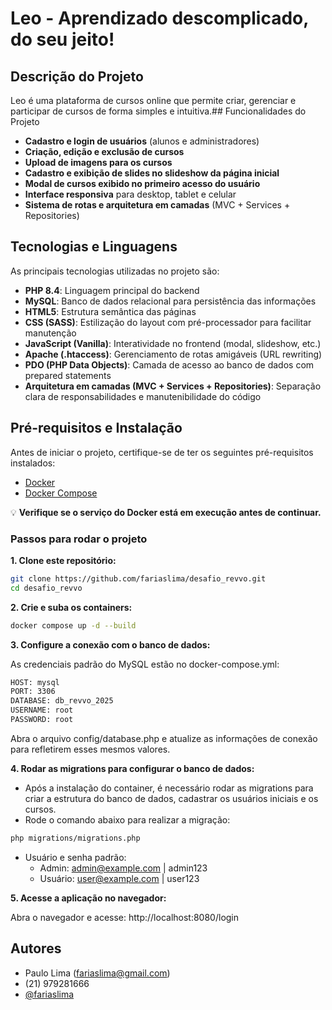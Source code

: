 # Leo - Aprendizado descomplicado, do seu jeito!

## Descrição do Projeto
Leo é uma plataforma de cursos online que permite criar, gerenciar e participar de cursos de forma simples e intuitiva.## Funcionalidades do Projeto
- **Cadastro e login de usuários** (alunos e administradores)
- **Criação, edição e exclusão de cursos**
- **Upload de imagens para os cursos**
- **Cadastro e exibição de slides no slideshow da página inicial**
- **Modal de cursos exibido no primeiro acesso do usuário**
- **Interface responsiva** para desktop, tablet e celular
- **Sistema de rotas e arquitetura em camadas** (MVC + Services + Repositories)

## Tecnologias e Linguagens
As principais tecnologias utilizadas no projeto são:

- **PHP 8.4**: Linguagem principal do backend
- **MySQL**: Banco de dados relacional para persistência das informações
- **HTML5**: Estrutura semântica das páginas
- **CSS (SASS)**: Estilização do layout com pré-processador para facilitar manutenção
- **JavaScript (Vanilla)**: Interatividade no frontend (modal, slideshow, etc.)
- **Apache (.htaccess)**: Gerenciamento de rotas amigáveis (URL rewriting)
- **PDO (PHP Data Objects)**: Camada de acesso ao banco de dados com prepared statements
- **Arquitetura em camadas (MVC + Services + Repositories)**: Separação clara de responsabilidades e manutenibilidade do código

## Pré-requisitos e Instalação

Antes de iniciar o projeto, certifique-se de ter os seguintes pré-requisitos instalados:

- [Docker](https://www.docker.com/)
- [Docker Compose](https://docs.docker.com/compose/)

💡 **Verifique se o serviço do Docker está em execução antes de continuar.**

###  Passos para rodar o projeto

**1. Clone este repositório:**
   ```bash
   git clone https://github.com/fariaslima/desafio_revvo.git
   cd desafio_revvo
```
**2. Crie e suba os containers:**
   ```bash
   docker compose up -d --build
```
**3. Configure a conexão com o banco de dados:**

As credenciais padrão do MySQL estão no docker-compose.yml:
```bash
HOST: mysql
PORT: 3306
DATABASE: db_revvo_2025
USERNAME: root
PASSWORD: root
```

Abra o arquivo config/database.php e atualize as informações de conexão para refletirem esses mesmos valores.

**4. Rodar as migrations para configurar o banco de dados:**
- Após a instalação do container, é necessário rodar as migrations para criar a estrutura do banco de dados, cadastrar os usuários iniciais e os cursos.
- Rode o comando abaixo para realizar a migração:

```bash
php migrations/migrations.php
```
- Usuário e senha padrão:
    - Admin: admin@example.com | admin123
    - Usuário: user@example.com | user123

**5. Acesse a aplicação no navegador:**

  Abra o navegador e acesse: http://localhost:8080/login
## Autores

- Paulo Lima (fariaslima@gmail.com)
- (21) 979281666
- [@fariaslima](https://www.github.com/fariaslima)

